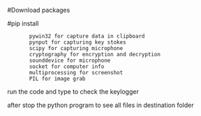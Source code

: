 #Download packages

#pip install

           pywin32 for capture data in clipboard
           pynput for capturing key stokes
           scipy for capturing microphone
           cryptography for encryption and decryption
           sounddevice for microphone
           socket for computer info
           multiprocessing for screenshot
           PIL for image grab
run the code and type to check the keylogger

after stop the python program to see all files  in destination folder 
